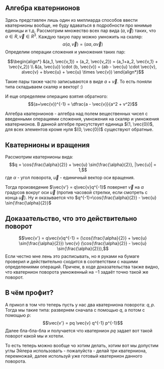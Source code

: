 ## Алгебра кватернионов
Здесь представлен лишь один из миллиарда способов ввести кватернионы вообще, не буду вдаваться в подробности про мнимые единицы и т.д.
Рассмотрим множество всех пар вида $\left( a, \vec{v} \right)$ таких, что $a \in R, \vec{v} \in R^3$.
Каждую такую пару можно умножить на скаляр:
$$\alpha (a, \vec{v}) = (\alpha a, \alpha \vec{v})$$
Определим операции сложения и умножения таких пар:

$$\begin{align*}
&(a_1, \vec{v_1}) + (a_2, \vec{v_2}) = (a_1+a_2, \vec{v_1} + \vec{v_2}) \\
&(a, \vec{u})  \cdot (b, \vec{v}) = (ab - \vec{u} \cdot \vec{v}, a\vec{v} + b\vec{u} + \vec{u} \times \vec{v})
\end{align*}$$

Такие пары также часто записываются в виде $a+\vec{v}$. То есть поняли типа складываем скаляр и вектор! :)

И еще определяем операцию взятия обратного:
$$(a+\vec{v})^{-1} = \dfrac{a - \vec{v}}{a^2 + v^2}$$

Алгебра кватернионов - алгебра над полем вещественных чисел с введенными операциями сложения, умножения на скаляр и умножения кватернионов.
В данной алгебре присутствует единица $(1, \vec{0})$, для всех элементов кроме нуля $(0, \vec{0})$ существуют обратные.

## Кватернионы и вращения
Рассмотрим кватернионы вида:
$$q = \cos{\frac{\alpha}{2}} + \vec{u} \sin{\frac{\alpha}{2}}, |\vec{u}| = 1,$$
где $\alpha$ - угол поворота,
$\vec{u}$ - единичный вектор оси вращения.

Тогда произведение $\vec{v'} = q\vec{v}q^{-1}$ повернет $\vec{v}$ на $\alpha$ градусов вокруг оси $\vec{u}$ (против часовой стрелки, если смотреть с конца $\vec{u}$). Ну и оказывается что $q^{-1}=\cos{\frac{\alpha}{2}} - \vec{u} \sin{\frac{\alpha}{2}}$ 

## Доказательство, что это действительно поворот
$$\vec{v'} = q\vec{v}q^{-1} = (\cos{\frac{\alpha}{2}} + \vec{u} \sin{\frac{\alpha}{2}}) \vec{v} (\cos{\frac{\alpha}{2}} - \vec{u} \sin{\frac{\alpha}{2}}),$$
Если честно мне лень это расписывать, но я руками на бумаге проверил и действительно сходится в соответствии с нашими определениями операций.
Причем, в ходе доказательства также видно, что кватернион поворота умноженный на $-1$ задаёт точно такой же поворот.

## В чём профит?

А прикол в том что теперь пусть у нас два кватерниона поворота: $q, p$.
Тогда мы такие типа: развернем сначала с помощью $q$, а потом с помощью $p$:
$$\vec{v'} = pq \vec{v} q^{-1} p^{-1}$$
Далее бла-бла-бла и получается что кватернион $pq$ задает вот такой поворот какой мы и хотели.

То есть теперь можно вообще чо хотим делать, хотим вот мы допустим углы Эйлера использовать - пожалуйста - делай три кватерниона, перемножай, далее используй уже готовый кватернион данного поворота.
